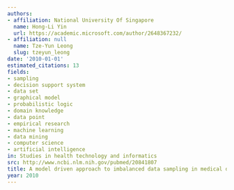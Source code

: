 ```yaml
---
authors:
- affiliation: National University Of Singapore
  name: Hong-Li Yin
  url: https://academic.microsoft.com/author/2648367232/
- affiliation: null
  name: Tze-Yun Leong
  slug: tzeyun_leong
date: '2010-01-01'
estimated_citations: 13
fields:
- sampling
- decision support system
- data set
- graphical model
- probabilistic logic
- domain knowledge
- data point
- empirical research
- machine learning
- data mining
- computer science
- artificial intelligence
in: Studies in health technology and informatics
src: http://www.ncbi.nlm.nih.gov/pubmed/20841807
title: A model driven approach to imbalanced data sampling in medical decision making.
year: 2010
---
```


